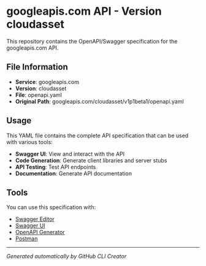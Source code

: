 # googleapis.com API - Version cloudasset

This repository contains the OpenAPI/Swagger specification for the googleapis.com API.

## File Information

- **Service**: googleapis.com
- **Version**: cloudasset
- **File**: openapi.yaml
- **Original Path**: googleapis.com/cloudasset/v1p1beta1/openapi.yaml

## Usage

This YAML file contains the complete API specification that can be used with various tools:

- **Swagger UI**: View and interact with the API
- **Code Generation**: Generate client libraries and server stubs
- **API Testing**: Test API endpoints
- **Documentation**: Generate API documentation

## Tools

You can use this specification with:

- [Swagger Editor](https://editor.swagger.io/)
- [Swagger UI](https://swagger.io/tools/swagger-ui/)
- [OpenAPI Generator](https://openapi-generator.tech/)
- [Postman](https://www.postman.com/)

---

*Generated automatically by GitHub CLI Creator*
